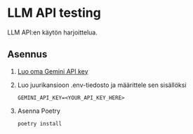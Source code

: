# LLM API testing

LLM API:en käytön harjoittelua.

## Asennus

 1. [Luo oma Gemini API key](https://ai.google.dev/gemini-api/docs/api-key)

 2. Luo juurikansioon .env-tiedosto ja määrittele sen sisällöksi

        GEMINI_API_KEY=<YOUR_API_KEY_HERE>

 3. Asenna Poetry

        poetry install
